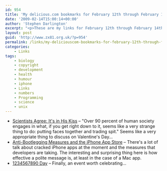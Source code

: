 ```yaml
---
id: 954
title: 'My delicious.com bookmarks for February 12th through February 14th'
date: '2009-02-14T15:00:14+00:00'
author: 'Stephen Darlington'
excerpt: "<p>These are my links for February 12th through February 14th:</p>\n<ul>\n<li><a href=\"http://blog.wired.com/wiredscience/2009/02/kissingscience.html\">Scientists Agree: It&#39;s in His Kiss</a> - &quot;Over 90 percent of human society engages in what, if you get right down to it, seems like a very strange thing to do: putting faces together and trading spit.&quot; Seems like a very appropriate thing to discuss on Valentine&#39;s Day...</li>\n<li><a href=\"http://daringfireball.net/2009/02/anti_bootlegging_app_store\">Anti-Bootlegging Measures and the iPhone App Store</a> - There&#39;s a lot of talk about cracked iPhone apps at the moment and the measures that developers are taking. The interesting and surprising thing here is how effective a polite message is, at least in the case of a Mac app.</li>\n<li><a href=\"http://www.1234567890day.com/\">1234567890 Day</a> - Finally, an event worth celebrating...</li>\n\n</ul>"
layout: post
guid: 'http://www.zx81.org.uk/?p=954'
permalink: /links/my-deliciouscom-bookmarks-for-february-12th-through-february-14th.html
categories:
    - Links
tags:
    - biology
    - copyright
    - development
    - health
    - humour
    - iphone
    - Links
    - numbers
    - Programming
    - science
    - unix
---
```


- [Scientists Agree: It's in His Kiss](http://blog.wired.com/wiredscience/2009/02/kissingscience.html) – "Over 90 percent of human society engages in what, if you get right down to it, seems like a very strange thing to do: putting faces together and trading spit." Seems like a very appropriate thing to discuss on Valentine's Day…
- [Anti-Bootlegging Measures and the iPhone App Store](http://daringfireball.net/2009/02/anti_bootlegging_app_store) – There's a lot of talk about cracked iPhone apps at the moment and the measures that developers are taking. The interesting and surprising thing here is how effective a polite message is, at least in the case of a Mac app.
- [1234567890 Day](http://www.1234567890day.com/) – Finally, an event worth celebrating…